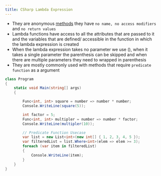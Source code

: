 ```yaml
---
title: CSharp Lambda Expression
---
```


* They are anonymous [methods](../Object%20Oriented%20Concepts/CSharp%20Methods.md) they have `no name, no access modifiers` and `no return values`
* Lambda functions have access to all the attributes that are passed to it and the variables that are defined/ accessible in the function in which the lambda expression is created
* When the lambda expression takes no parameter we use (), when it takes a single parameter the parenthesis can be skipped and when there are multiple parameters they need to wrapped in parenthesis
* They are mostly commonly used with methods that require `predicate function` as a argument

````csharp
class Program
{
	static void Main(string[] args)
	{	

		Func<int, int> square = number => number * number;
		Console.WriteLine(square(5));

		int factor = 5;
		Func<int, int> multipler = number => number * factor;
		Console.WriteLine(multipler(10));

		// Predicate Function Usecase
		var list = new List<int>(new int[] { 1, 2, 3, 4, 5 });
		var filteredList = list.Where<int>(elem => elem >= 3);
		foreach (var item in filteredList)
		{
			Console.WriteLine(item);
		}
	}
}
````